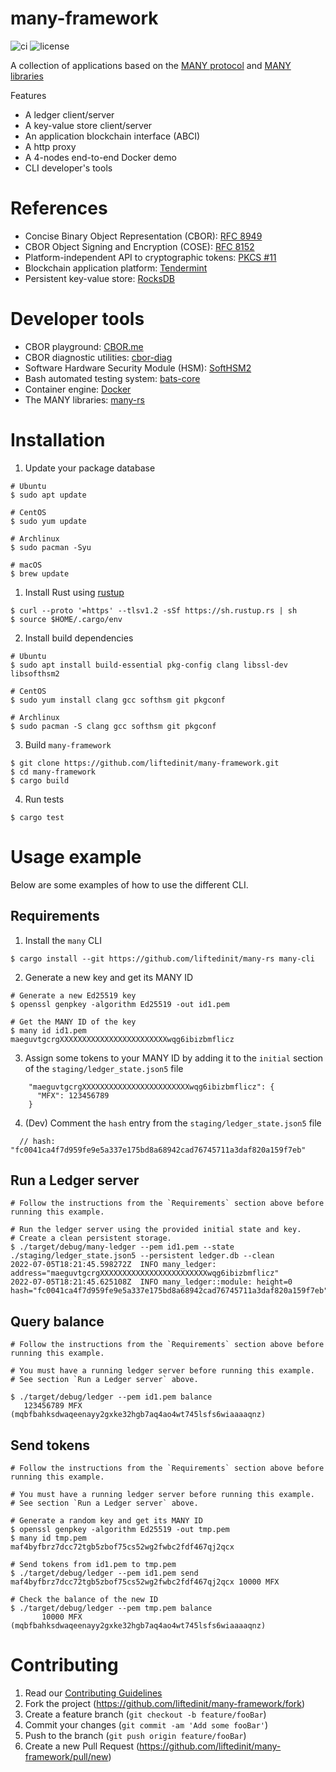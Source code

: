 # many-framework

![ci](https://img.shields.io/github/workflow/status/liftedinit/many-framework/CI)
![license](https://img.shields.io/github/license/liftedinit/many-framework)

A collection of applications based on the [MANY protocol](https://github.com/many-protocol) and [MANY libraries](https://github.com/liftedinit/many-rs/)

Features
- A ledger client/server
- A key-value store client/server
- An application blockchain interface (ABCI)
- A http proxy
- A 4-nodes end-to-end Docker demo
- CLI developer's tools

# References

- Concise Binary Object Representation (CBOR): [RFC 8949](https://www.rfc-editor.org/rfc/rfc8949.html)
- CBOR Object Signing and Encryption (COSE): [RFC 8152](https://datatracker.ietf.org/doc/html/rfc8152)
- Platform-independent API to cryptographic tokens: [PKCS #11](https://docs.oasis-open.org/pkcs11/pkcs11-base/v2.40/os/pkcs11-base-v2.40-os.html)
- Blockchain application platform: [Tendermint](https://docs.tendermint.com/master/)
- Persistent key-value store: [RocksDB](https://rocksdb.org/)

# Developer tools
- CBOR playground: [CBOR.me](https://cbor.me)
- CBOR diagnostic utilities: [cbor-diag](https://github.com/cabo/cbor-diag)
- Software Hardware Security Module (HSM): [SoftHSM2](https://github.com/opendnssec/SoftHSMv2)
- Bash automated testing system: [bats-core](https://github.com/bats-core/bats-core)
- Container engine: [Docker](https://www.docker.com/)
- The MANY libraries: [many-rs](https://github.com/liftedinit/many-rs)

# Installation

1. Update your package database
```shell
# Ubuntu
$ sudo apt update

# CentOS
$ sudo yum update

# Archlinux
$ sudo pacman -Syu

# macOS
$ brew update
```
1. Install Rust using [rustup](https://rustup.rs/)
```shell
$ curl --proto '=https' --tlsv1.2 -sSf https://sh.rustup.rs | sh
$ source $HOME/.cargo/env
```
2. Install build dependencies
```shell
# Ubuntu
$ sudo apt install build-essential pkg-config clang libssl-dev libsofthsm2

# CentOS
$ sudo yum install clang gcc softhsm git pkgconf

# Archlinux
$ sudo pacman -S clang gcc softhsm git pkgconf
```
3. Build `many-framework`
```shell
$ git clone https://github.com/liftedinit/many-framework.git
$ cd many-framework
$ cargo build
```
4. Run tests
```shell
$ cargo test
```

# Usage example
Below are some examples of how to use the different CLI. 

## Requirements 
1. Install the `many` CLI

```shell 
$ cargo install --git https://github.com/liftedinit/many-rs many-cli
```

2. Generate a new key and get its MANY ID
```shell
# Generate a new Ed25519 key
$ openssl genpkey -algorithm Ed25519 -out id1.pem

# Get the MANY ID of the key
$ many id id1.pem
maeguvtgcrgXXXXXXXXXXXXXXXXXXXXXXXXwqg6ibizbmflicz
```

3. Assign some tokens to your MANY ID by adding it to the `initial` section of the `staging/ledger_state.json5` file
```json5
    "maeguvtgcrgXXXXXXXXXXXXXXXXXXXXXXXXwqg6ibizbmflicz": {
      "MFX": 123456789
    }
```

4. (Dev) Comment the `hash` entry from the `staging/ledger_state.json5` file
```json5
  // hash: "fc0041ca4f7d959fe9e5a337e175bd8a68942cad76745711a3daf820a159f7eb"
```

## Run a Ledger server
```shell
# Follow the instructions from the `Requirements` section above before running this example.

# Run the ledger server using the provided initial state and key. 
# Create a clean persistent storage.
$ ./target/debug/many-ledger --pem id1.pem --state ./staging/ledger_state.json5 --persistent ledger.db --clean
2022-07-05T18:21:45.598272Z  INFO many_ledger: address="maeguvtgcrgXXXXXXXXXXXXXXXXXXXXXXXXwqg6ibizbmflicz"
2022-07-05T18:21:45.625108Z  INFO many_ledger::module: height=0 hash="fc0041ca4f7d959fe9e5a337e175bd8a68942cad76745711a3daf820a159f7eb"
```

## Query balance
```shell
# Follow the instructions from the `Requirements` section above before running this example.

# You must have a running ledger server before running this example.
# See section `Run a Ledger server` above.

$ ./target/debug/ledger --pem id1.pem balance
   123456789 MFX (mqbfbahksdwaqeenayy2gxke32hgb7aq4ao4wt745lsfs6wiaaaaqnz)
```

## Send tokens
```shell
# Follow the instructions from the `Requirements` section above before running this example.

# You must have a running ledger server before running this example.
# See section `Run a Ledger server` above.

# Generate a random key and get its MANY ID
$ openssl genpkey -algorithm Ed25519 -out tmp.pem
$ many id tmp.pem
maf4byfbrz7dcc72tgb5zbof75cs52wg2fwbc2fdf467qj2qcx

# Send tokens from id1.pem to tmp.pem
$ ./target/debug/ledger --pem id1.pem send maf4byfbrz7dcc72tgb5zbof75cs52wg2fwbc2fdf467qj2qcx 10000 MFX

# Check the balance of the new ID
$ ./target/debug/ledger --pem tmp.pem balance
       10000 MFX (mqbfbahksdwaqeenayy2gxke32hgb7aq4ao4wt745lsfs6wiaaaaqnz)
```

# Contributing

1. Read our [Contributing Guidelines](https://github.com/liftedinit/.github/blob/main/docs/CONTRIBUTING.md)
2. Fork the project (https://github.com/liftedinit/many-framework/fork)
3. Create a feature branch (`git checkout -b feature/fooBar`)
4. Commit your changes (`git commit -am 'Add some fooBar'`)
5. Push to the branch (`git push origin feature/fooBar`)
6. Create a new Pull Request (https://github.com/liftedinit/many-framework/pull/new)
